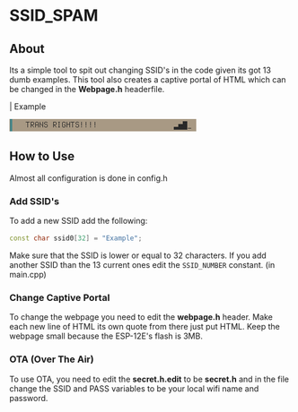 # SSID_SPAM

## About

Its a simple tool to spit out changing SSID's in the code given its got 13 dumb examples.
This tool also creates a captive portal of HTML which can be changed in the **Webpage.h** headerfile.

| Example

![alt](Images/2023-10-19_13-01.png)

## How to Use

Almost all configuration is done in config.h

### Add SSID's

To add a new SSID add the following:

```cpp
const char ssid0[32] = "Example";
```

Make sure that the SSID is lower or equal to 32 characters.
If you add another SSID than the 13 current ones edit the `SSID_NUMBER` constant. (in main.cpp)

### Change Captive Portal

To change the webpage you need to edit the **webpage.h** header.
Make each new line of HTML its own quote from there just put HTML. Keep the webpage small because the ESP-12E's flash is 3MB.

### OTA (Over The Air)

To use OTA, you need to edit the **secret.h.edit** to be **secret.h** and in the file change the SSID and PASS variables to be your local wifi name and password.
